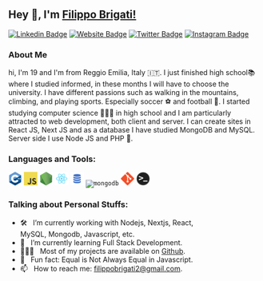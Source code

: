 ## Hey 👋, I'm [Filippo Brigati!](https://filippobrigati.com/)

[![Linkedin Badge](https://img.shields.io/badge/-LinkedIn-0e76a8?style=flat-square&logo=Linkedin&logoColor=white)](https://www.linkedin.com/in/filippo-brigati-6569981b2/)
[![Website Badge](https://img.shields.io/badge/Website-3b5998?style=flat-square&logo=google-chrome&logoColor=white)](https://filippobrigati.com/)
[![Twitter Badge](https://img.shields.io/badge/-Twitter-00acee?style=flat-square&logo=Twitter&logoColor=white)](https://twitter.com/brigati_filippo)
[![Instagram Badge](https://img.shields.io/badge/-Instagram-e4405f?style=flat-square&logo=Instagram&logoColor=white)](https://www.instagram.com/filippo.brigati/)

### About Me

hi, I'm 19 and I'm from Reggio Emilia, Italy 🇮🇹. I just finished high school📚 where I studied informed, in these months I will have to choose the university. I have different passions such as walking in the mountains, climbing, and playing sports. Especially soccer ⚽️ and football 🏈. I started studying computer science 🧑🏼‍💻 in high school and I am particularly attracted to web development, both client and server. I can create sites in React JS, Next JS and as a database I have studied MongoDB and MySQL. Server side I use Node JS and PHP 💫.

### Languages and Tools:

<code><img height="27" src="https://raw.githubusercontent.com/github/explore/80688e429a7d4ef2fca1e82350fe8e3517d3494d/topics/cpp/cpp.png" alt="cpp"></code>
<code><img height="27" src="https://raw.githubusercontent.com/github/explore/80688e429a7d4ef2fca1e82350fe8e3517d3494d/topics/javascript/javascript.png" alt="javascript"></code>
<code><img height="27" src="https://raw.githubusercontent.com/github/explore/80688e429a7d4ef2fca1e82350fe8e3517d3494d/topics/nodejs/nodejs.png" alt="nodejs"></code>
<code><img height="27" src="https://raw.githubusercontent.com/github/explore/80688e429a7d4ef2fca1e82350fe8e3517d3494d/topics/react/react.png" alt="react"></code>
<code><img height="27" src="https://raw.githubusercontent.com/github/explore/80688e429a7d4ef2fca1e82350fe8e3517d3494d/topics/sql/sql.png" alt="sql"></code>
<code><img height="27" src="https://encrypted-tbn0.gstatic.com/images?q=tbn%3AANd9GcSTTzPAw-55ssm1Im594xYZ9eRQu2JylrkYLg&usqp=CAU" alt="mongodb"></code>
<code><img height="27" src="https://raw.githubusercontent.com/devicons/devicon/master/icons/git/git-original.svg" alt="git"></code>
<code><img height="27" src="https://raw.githubusercontent.com/github/explore/80688e429a7d4ef2fca1e82350fe8e3517d3494d/topics/terminal/terminal.png" alt="terminal"></code>

### Talking about Personal Stuffs:

- 🛠 &nbsp; I’m currently working with Nodejs, Nextjs, React, <br /> MySQL, Mongodb, Javascript, etc.
- 🚀 &nbsp; I’m currently learning Full Stack Development.
- 👨🏻‍💻 &nbsp; Most of my projects are available on [Github](https://github.com/filippo-brigati).
- 👾 &nbsp; Fun fact: Equal is Not Always Equal in Javascript.
- 📫 &nbsp; How to reach me: filippobrigati2@gmail.com.

<!--

- 👋 Hi, I’m @filippo-brigati
- 👀 I’m interested in *all*
- 🌱 I’m currently learning flutter, reactjs and php
- 📫 How to reach me via email at filippobrigati2@gmail.com

-->
<!---
filippo-brigati/filippo-brigati is a ✨ special ✨ repository because its `README.md` (this file) appears on your GitHub profile.
You can click the Preview link to take a look at your changes.
--->

